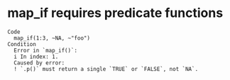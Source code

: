 # map_if requires predicate functions

    Code
      map_if(1:3, ~NA, ~"foo")
    Condition
      Error in `map_if()`:
      i In index: 1.
      Caused by error:
      ! `.p()` must return a single `TRUE` or `FALSE`, not `NA`.

